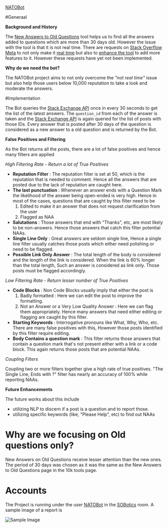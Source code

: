 
[NATOBot](http://stackapps.com/questions/7049/natobot-bringing-10k-moderation-to-all) 


#Generaal

**Background and History**

The [New Answers to Old Questions](http://stackoverflow.com/tools/new-answers-old-questions) tool helps us to find all the answers added to questions which are more than 30 days old. However the issue with the tool is that it is not real time. There are requests on [Stack Overflow Meta](http://meta.stackoverflow.com) to not only make it [real time](http://meta.stackoverflow.com/questions/312246/make-the-new-answers-to-old-questions-real-time) but also to [enhance the tool](http://meta.stackoverflow.com/questions/319952/enhance-the-new-answers-to-old-questions-moderator-tool) to add more features to it. However these requests have yet not been implemented. 

**Why do we need the bot?**

The NATOBot project aims to not only overcome the *"not real time"* issue but also help those users below 10,000 reputation to take a look and moderate the answers.

#Implementation

The Bot queries the [Stack Exchange API](https://api.stackexchange.com/docs/answers) once in every 30 seconds to get the list of the latest answers. The `question_id` from each of the answer is taken and the [Stack Exchange API](https://api.stackexchange.com/docs/questions-by-ids) is again queried for the list of posts with those IDs. Every answer that is posted after 30 days of the question is considered as a new answer to a old question and is returned by the Bot. 

**False Positives and Filtering** 

As the Bot returns all the posts, there are a lot of false positives and hence many filters are applied 

*High Filtering Rate - Return a lot of True Positives* 

 - **Reputation Filter** : The reputation filter is set at 50, which is the reputation that is needed to comment. Hence all the answers that are posted due to the lack of reputation are caught here.
 - **The last punctuation** : Whenever an answer ends with a Question Mark the likelihood of the answer being open-ended is very high. Hence in most of the cases, questions that are caught by this filter need to be 
    1. Edited to make it an answer that does not request clarification from the user
    2. Flagged as NAA
 - **Salutations** : Those answers that end with "Thanks", etc, are most likely to be non-answers. Hence those answers that catch this filter potential NAAs. 
 - **Single Line Only** : Great answers are seldom single line, Hence a single line filter usually catches those posts which either need polishing or need to be flagged.
 - **Possible Link Only Answer** : The total length of the body is considered and the length of the link is considered. When the link is 60% longer than the total length, Such an answer is considered as link only. Those posts must be flagged accordingly. 

*Low Filtering Rate - Return lesser number of True Positives*

 - **Code Blocks** : Non Code Blocks usually imply that either the post is 
    1. Badly formatted : Here we can edit the post to improve the formatting.
    2. Not an Answer or a Very Low Quality Answer : Here we can flag them appropriately.
    Hence many answers that need either editing or flagging are caught by this filter. 
 - **Starting Keywords** : Interrogative pronouns like What, Why, Who, etc. There are many false positives with this, However those posts identified by this filter require editing. 
 - **Body Contains a question mark** : This filter returns those answers that contain a question mark that's not present either with a link or a code block. This again returns those posts that are potential NAAs. 

*Coupling Filters*

Coupling two or more filters together give a high rate of true positives. "The Single Line, Ends with ?" filter has nearly an accuracy of 100% while reporting NAAs. 

**Future Enhancements**

The future works about this include 
  - utilizing NLP to discern if a post is a question and to report those. 
  - utilizing specific keywords (like, "Please Help", etc) to find out NAAs

# Why are we focusing on Old questions only?
   
  New Answers on Old Questions receive lesser attention than the new ones. The period of 30 days was chosen as it was the same as the New Answers to Old Questions page in the 10k tools page. 

# Accounts 

  The Project is running under the user [NATOBot](http://stackoverflow.com/users/6817005/natobot) in the [SOBotics](http://chat.stackoverflow.com/rooms/111347/sobotics) room. A sample image of a report is 
  
  ![Sample Image](http://i.stack.imgur.com/5uqcK.png)
  
